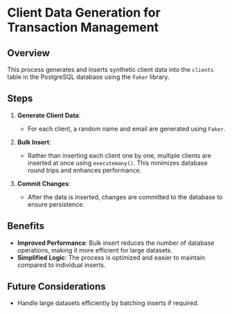 # Client Data Generation for Transaction Management

## Overview

This process generates and inserts synthetic client data into the `clients` table in the PostgreSQL database using the `Faker` library.

## Steps

1. **Generate Client Data**:
   - For each client, a random name and email are generated using `Faker`.

2. **Bulk Insert**:
   - Rather than inserting each client one by one, multiple clients are inserted at once using `executemany()`. This minimizes database round trips and enhances performance.

3. **Commit Changes**:
   - After the data is inserted, changes are committed to the database to ensure persistence.

## Benefits

- **Improved Performance**: Bulk insert reduces the number of database operations, making it more efficient for large datasets.
- **Simplified Logic**: The process is optimized and easier to maintain compared to individual inserts.

## Future Considerations

- Handle large datasets efficiently by batching inserts if required.
